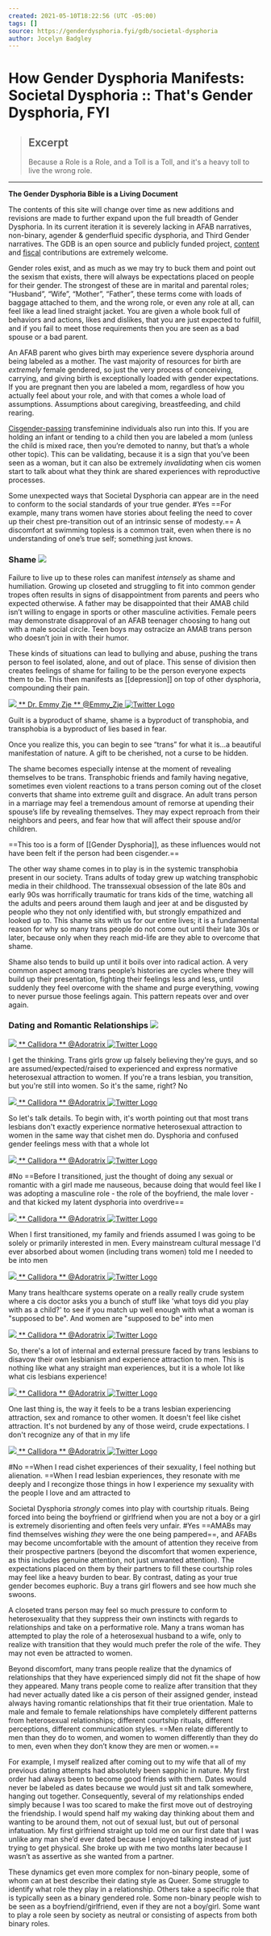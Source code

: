 ```yaml
---
created: 2021-05-10T18:22:56 (UTC -05:00)
tags: []
source: https://genderdysphoria.fyi/gdb/societal-dysphoria
author: Jocelyn Badgley
---
```


# How Gender Dysphoria Manifests: Societal Dysphoria :: That's Gender Dysphoria, FYI

> ## Excerpt
> Because a Role is a Role, and a Toll is a Toll, and it's a heavy toll to live the wrong role.

---
**The Gender Dysphoria Bible is a Living Document**

The contents of this site will change over time as new additions and revisions are made to further expand upon the full breadth of Gender Dysphoria. In its current iteration it is severely lacking in AFAB narratives, non-binary, agender & genderfluid specific dysphoria, and Third Gender narratives. The GDB is an open source and publicly funded project, [content](https://github.com/GenderDysphoria/GenderDysphoria.fyi) and [fiscal](https://patreon.com/curvyandtrans) contributions are extremely welcome.

Gender roles exist, and as much as we may try to buck them and point out the sexism that exists, there will always be expectations placed on people for their gender. The strongest of these are in marital and parental roles; “Husband”, “Wife”, “Mother”, “Father”, these terms come with loads of baggage attached to them, and the wrong role, or even any role at all, can feel like a lead lined straight jacket. You are given a whole book full of behaviors and actions, likes and dislikes, that you are just expected to fulfill, and if you fail to meet those requirements then you are seen as a bad spouse or a bad parent.

An AFAB parent who gives birth may experience severe dysphoria around being labeled as a mother. The vast majority of resources for birth are _extremely_ female gendered, so just the very process of conceiving, carrying, and giving birth is exceptionally loaded with gender expectations. If you are pregnant then you are labeled a mom, regardless of how you actually feel about your role, and with that comes a whole load of assumptions. Assumptions about caregiving, breastfeeding, and child rearing.

[Cisgender-passing](https://en.wikipedia.org/wiki/Passing_(gender)) transfeminine individuals also run into this. If you are holding an infant or tending to a child then you are labeled a mom (unless the child is mixed race, then you’re demoted to nanny, but that’s a whole other topic). This can be validating, because it is a sign that you’ve been seen as a woman, but it can also be extremely _invalidating_ when cis women start to talk about what they think are shared experiences with reproductive processes.

Some unexpected ways that Societal Dysphoria can appear are in the need to conform to the social standards of your true gender. #Yes ==For example, many trans women have stories about feeling the need to cover up their chest pre-transition out of an intrinsic sense of modesty.== A discomfort at swimming topless is a common trait, even when there is no understanding of one’s true self; something just knows.

### Shame [![](https://genderdysphoria.fyi/images/svg/paragraph.svg)](https://genderdysphoria.fyi/gdb/societal-dysphoria#shame)

Failure to live up to these roles can manifest _intensely_ as shame and humiliation. Growing up closeted and struggling to fit into common gender tropes often results in signs of disappointment from parents and peers who expected otherwise. A father may be disappointed that their AMAB child isn’t willing to engage in sports or other masculine activities. Female peers may demonstrate disapproval of an AFAB teenager choosing to hang out with a male social circle. Teen boys may ostracize an AMAB trans person who doesn’t join in with their humor.

These kinds of situations can lead to bullying and abuse, pushing the trans person to feel isolated, alone, and out of place. This sense of division then creates feelings of shame for failing to be the person everyone expects them to be. This then manifests as [[depression]] on top of other dysphoria, compounding their pain.

[](https://twitter.com/Emmy_Zje/status/1201138482569195526) [**![](https://genderdysphoria.fyi/tweets/Emmy_Zje-044bd8c91c.jpg)** ** Dr. Emmy Zje ** @Emmy\_Zje ![Twitter Logo](https://genderdysphoria.fyi/tweets/logo.svg)](https://twitter.com/Emmy_Zje) 

Guilt is a byproduct of shame, shame is a byproduct of transphobia, and transphobia is a byproduct of lies based in fear.

Once you realize this, you can begin to see “trans” for what it is...a beautiful manifestation of nature. A gift to be cherished, not a curse to be hidden.

The shame becomes especially intense at the moment of revealing themselves to be trans. Transphobic friends and family having negative, sometimes even violent reactions to a trans person coming out of the closet converts that shame into extreme guilt and disgrace. An adult trans person in a marriage may feel a tremendous amount of remorse at upending their spouse’s life by revealing themselves. They may expect reproach from their neighbors and peers, and fear how that will affect their spouse and/or children.

==This too is a form of [[Gender Dysphoria]], as these influences would not have been felt if the person had been cisgender.==

The other way shame comes in to play is in the systemic transphobia present in our society. Trans adults of today grew up watching transphobic media in their childhood. The transsexual obsession of the late 80s and early 90s was horrifically traumatic for trans kids of the time, watching all the adults and peers around them laugh and jeer at and be disgusted by people who they not only identified with, but strongly empathized and looked up to. This shame sits with us for our entire lives; it is a fundamental reason for why so many trans people do not come out until their late 30s or later, because only when they reach mid-life are they able to overcome that shame.

Shame also tends to build up until it boils over into radical action. A very common aspect among trans people’s histories are cycles where they will build up their presentation, fighting their feelings less and less, until suddenly they feel overcome with the shame and purge everything, vowing to never pursue those feelings again. This pattern repeats over and over again.

### Dating and Romantic Relationships [![](https://genderdysphoria.fyi/images/svg/paragraph.svg)](https://genderdysphoria.fyi/gdb/societal-dysphoria#dating-and-romantic-relationships)

[](https://twitter.com/Adoratrix/status/1216109204093722630) [**![](https://genderdysphoria.fyi/tweets/Adoratrix-52b5c17978.jpg)** ** Callidora ** @Adoratrix ![Twitter Logo](https://genderdysphoria.fyi/tweets/logo.svg)](https://twitter.com/Adoratrix) 

I get the thinking. Trans girls grow up falsely believing they're guys, and so are assumed/expected/raised to experienced and express normative heterosexual attraction to women. If you're a trans lesbian, you transition, but you're still into women. So it's the same, right? No

[](https://twitter.com/Adoratrix/status/1216109206509694979) [**![](https://genderdysphoria.fyi/tweets/Adoratrix-52b5c17978.jpg)** ** Callidora ** @Adoratrix ![Twitter Logo](https://genderdysphoria.fyi/tweets/logo.svg)](https://twitter.com/Adoratrix) 

So let's talk details. To begin with, it's worth pointing out that most trans lesbians don't exactly experience normative heterosexual attraction to women in the same way that cishet men do. Dysphoria and confused gender feelings mess with that a whole lot

[](https://twitter.com/Adoratrix/status/1216109207671508992) [**![](https://genderdysphoria.fyi/tweets/Adoratrix-52b5c17978.jpg)** ** Callidora ** @Adoratrix ![Twitter Logo](https://genderdysphoria.fyi/tweets/logo.svg)](https://twitter.com/Adoratrix) 

#No ==Before I transitioned, just the thought of doing any sexual or romantic with a girl made me nauseous, because doing that would feel like I was adopting a masculine role - the role of the boyfriend, the male lover - and that kicked my latent dysphoria into overdrive==

[](https://twitter.com/Adoratrix/status/1216109214994747393) [**![](https://genderdysphoria.fyi/tweets/Adoratrix-52b5c17978.jpg)** ** Callidora ** @Adoratrix ![Twitter Logo](https://genderdysphoria.fyi/tweets/logo.svg)](https://twitter.com/Adoratrix) 

When I first transitioned, my family and friends assumed I was going to be solely or primarily interested in men. Every mainstream cultural message I'd ever absorbed about women (including trans women) told me I needed to be into men

[](https://twitter.com/Adoratrix/status/1216110299285200896) [**![](https://genderdysphoria.fyi/tweets/Adoratrix-52b5c17978.jpg)** ** Callidora ** @Adoratrix ![Twitter Logo](https://genderdysphoria.fyi/tweets/logo.svg)](https://twitter.com/Adoratrix) 

Many trans healthcare systems operate on a really really crude system where a cis doctor asks you a bunch of stuff like 'what toys did you play with as a child?' to see if you match up well enough with what a woman is "supposed to be". And women are "supposed to be" into men

[](https://twitter.com/Adoratrix/status/1216110666626555904) [**![](https://genderdysphoria.fyi/tweets/Adoratrix-52b5c17978.jpg)** ** Callidora ** @Adoratrix ![Twitter Logo](https://genderdysphoria.fyi/tweets/logo.svg)](https://twitter.com/Adoratrix) 

So, there's a lot of internal and external pressure faced by trans lesbians to disavow their own lesbianism and experience attraction to men. This is nothing like what any straight man experiences, but it is a whole lot like what cis lesbians experience!

[](https://twitter.com/Adoratrix/status/1216111083997605888) [**![](https://genderdysphoria.fyi/tweets/Adoratrix-52b5c17978.jpg)** ** Callidora ** @Adoratrix ![Twitter Logo](https://genderdysphoria.fyi/tweets/logo.svg)](https://twitter.com/Adoratrix) 

One last thing is, the way it feels to be a trans lesbian experiencing attraction, sex and romance to other women. It doesn't feel like cishet attraction. It's not burdened by any of those weird, crude expectations. I don't recognize any of that in my life

[](https://twitter.com/Adoratrix/status/1216112014411599877) [**![](https://genderdysphoria.fyi/tweets/Adoratrix-52b5c17978.jpg)** ** Callidora ** @Adoratrix ![Twitter Logo](https://genderdysphoria.fyi/tweets/logo.svg)](https://twitter.com/Adoratrix) 

#No ==When I read cishet experiences of their sexuality, I feel nothing but alienation. ==When I read lesbian experiences, they resonate with me deeply and I recongize those things in how I experience my sexuality with the people I love and am attracted to

Societal Dysphoria _strongly_ comes into play with courtship rituals. Being forced into being the boyfriend or girlfriend when you are not a boy or a girl is extremely disorienting and often feels very unfair. #Yes ==AMABs may find themselves wishing _they_ were the one being pampered==, and AFABs may become uncomfortable with the amount of attention they receive from their prospective partners (beyond the discomfort that women experience, as this includes genuine attention, not just unwanted attention). The expectations placed on them by their partners to fill these courtship roles may feel like a heavy burden to bear. By contrast, dating as your true gender becomes euphoric. Buy a trans girl flowers and see how much she swoons.

A closeted trans person may feel so much pressure to conform to heterosexuality that they suppress their own instincts with regards to relationships and take on a performative role. Many a trans woman has attempted to play the role of a heterosexual husband to a wife, only to realize with transition that they would much prefer the role of the wife. They may not even be attracted to women.

Beyond discomfort, many trans people realize that the dynamics of relationships that they have experienced simply did not fit the shape of how they appeared. Many trans people come to realize after transition that they had never actually dated like a cis person of their assigned gender, instead always having romantic relationships that fit their true orientation. Male to male and female to female relationships have completely different patterns from heterosexual relationships; different courtship rituals, different perceptions, different communication styles. ==Men relate differently to men than they do to women, and women to women differently than they do to men, even when they don’t know they are men or women.==

For example, I myself realized after coming out to my wife that all of my previous dating attempts had absolutely been sapphic in nature. My first order had always been to become good friends with them. Dates would never be labeled as dates because we would just sit and talk somewhere, hanging out together. Consequently, several of my relationships ended simply because I was too scared to make the first move out of destroying the friendship. I would spend half my waking day thinking about them and wanting to be around them, not out of sexual lust, but out of personal infatuation. My first girlfriend straight up told me on our first date that I was unlike any man she’d ever dated because I enjoyed talking instead of just trying to get physical. She broke up with me two months later because I wasn’t as assertive as she wanted from a partner.

These dynamics get even more complex for non-binary people, some of whom can at best describe their dating style as Queer. Some struggle to identify what role they play in a relationship. Others take a specific role that is typically seen as a binary gendered role. Some non-binary people wish to be seen as a boyfriend/girlfriend, even if they are not a boy/girl. Some want to play a role seen by society as neutral or consisting of aspects from both binary roles.
